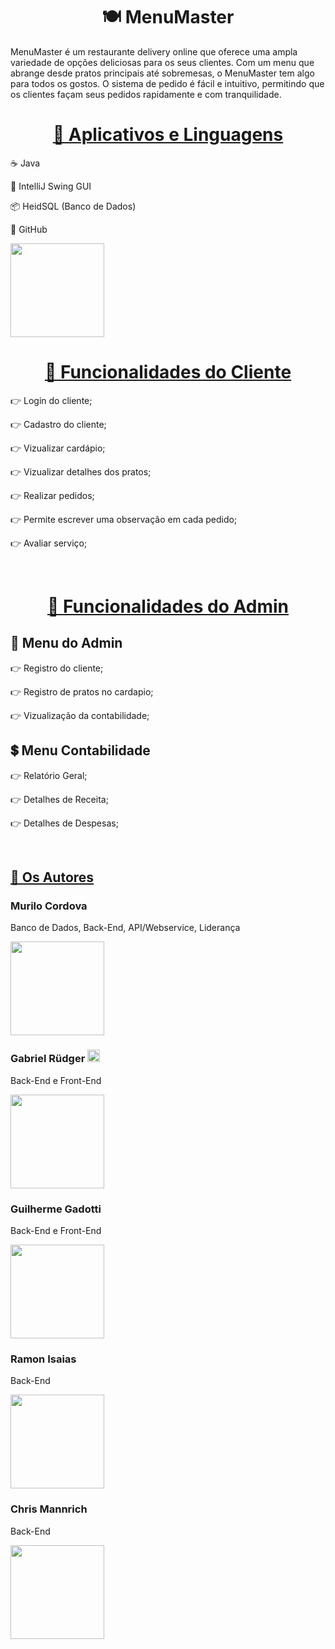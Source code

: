 <h1 align="center">🍽 MenuMaster</h1>
<p>MenuMaster é um restaurante delivery online que oferece uma ampla variedade de opções deliciosas para os seus clientes. Com um menu que abrange desde pratos principais até sobremesas, o MenuMaster tem algo para todos os gostos. O sistema de pedido é fácil e intuitivo, permitindo que os clientes façam seus pedidos rapidamente e com tranquilidade.</p>

<h1 align="center">
    <a href="https://youtu.be/oOp5fgR8S-I">🚀 Aplicativos e Linguagens </a>
</h1>
<p> ☕️ Java </p>
<p> 🌌 IntelliJ Swing GUI </p>
<p> 📦 HeidSQL (Banco de Dados) </p>
<p> 🥔 GitHub </p>

<img src="https://media.tenor.com/05u_m7AsVFEAAAAd/frango-andando-frango-assado-andando.gif"  width="150" height="150" width:200px height:200px>

<h1 align="center">
    <a href="https://pt-br.reactjs.org/">👥 Funcionalidades do Cliente </a>
</h1>
<p> 👉 Login do cliente;</p>
<p> 👉 Cadastro do cliente;</p>
<p> 👉 Vizualizar cardápio;</p>
<p> 👉 Vizualizar detalhes dos pratos;</p>
<p> 👉 Realizar pedidos;</p>
<p> 👉 Permite escrever uma observação em cada pedido;</p>
<p> 👉 Avaliar serviço;</p>
<br>

<h1 align="center">
    <a href="https://pt-br.reactjs.org/">👤 Funcionalidades do Admin </a>
</h1>
<h2 align="left">👤 Menu do Admin</h2>
<p> 👉 Registro do cliente;</p>
<p> 👉 Registro de pratos no cardapio;</p>
<p> 👉 Vizualização da contabilidade;</p>
<h2 align="left">💲 Menu Contabilidade</h2>
<p> 👉 Relatório Geral;</p>
<p> 👉 Detalhes de Receita;</p>
<p> 👉 Detalhes de Despesas;</p>
<br>

<h2 align="left">
    <a href="https://github.com/GabrielRudger0/MenuMaster">🦅 Os Autores</a>
</h2>

<h3 href="https://github.com/MuriloCordova" align="left">Murilo Cordova</h3>
<p>   Banco de Dados, Back-End, API/Webservice, Liderança</p>
<img src="https://media.tenor.com/JLxHN8AfAtQAAAAM/this-is-elon-musk-elon-musk.gif" width="150" height="150">

<h3 href=""https://github.com/GabrielRudger0" align="left"> Gabriel Rüdger <img src="https://media.tenor.com/05u_m7AsVFEAAAAd/frango-andando-frango-assado-andando.gif"  width="20" height="20" width:200px height:200px> </h3>
<p>   Back-End e Front-End  </p>
<img src="https://media.tenor.com/-olKpbFHbNEAAAAM/cena.gif" width="150" height="150">

<h3 href="https://github.com/GuilhermeGadotti" align="left">Guilherme Gadotti </h3>
<p>   Back-End e Front-End</p>
<img src="https://media.tenor.com/jiiEp5VV5nMAAAAd/the-rock-the-wok.gif" width="150" height="150">

<h3 href="https://github.com/RamonSilva8" align="left">Ramon Isaias</h3>
<p>   Back-End</p>
<img src="https://media.tenor.com/Pl4WC5dd83UAAAAC/meme-memes.gif" width="150" height="150">

<h3 href="https://github.com/RamonSilva8" align="left">Chris Mannrich</h3>
<p>   Back-End</p>
<img src="https://media.tenor.com/_BiwWBWhYucAAAAd/what-huh.gif" width="150" height="150">

